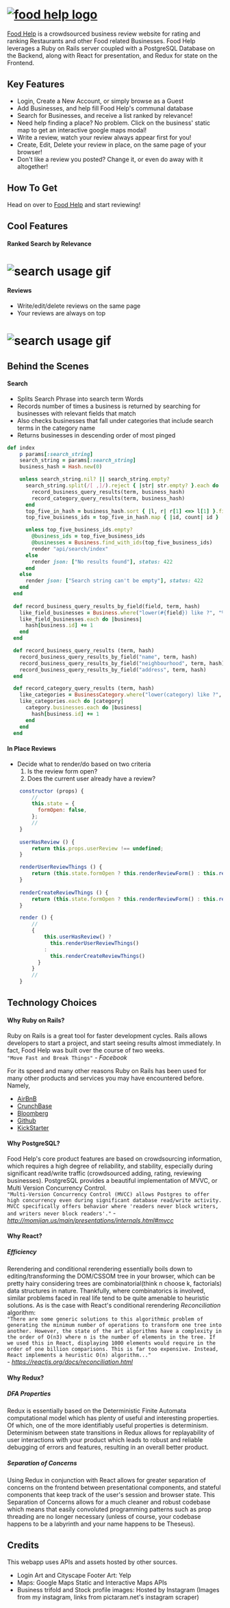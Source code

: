 # [![food help logo](https://github.com/brtsai/food-help/blob/master/documentation/assets/logo/logo.png)](https://food-help.herokuapp.com/#/)

[Food Help](https://food-help.herokuapp.com/#/) is a crowdsourced business review website for rating and ranking Restaurants and other Food related Businesses. Food Help leverages a Ruby on Rails server coupled with a PostgreSQL Database on the Backend, along with React for presentation, and Redux for state on the Frontend.

## Key Features

*   Login, Create a New Account, or simply browse as a Guest
*   Add Businesses, and help fill Food Help's communal database
*   Search for Businesses, and receive a list ranked by relevance!
*   Need help finding a place? No problem. Click on the business' static map to get an interactive google maps modal!
*   Write a review, watch your review always appear first for you!
*   Create, Edit, Delete your review in place, on the same page of your browser!
*   Don't like a review you posted? Change it, or even do away with it altogether!

## How To Get

Head on over to [Food Help](https://food-help.herokuapp.com/#/) and start reviewing!

## Cool Features

#### Ranked Search by Relevance

# ![search usage gif](https://github.com/brtsai/food-help/blob/master/documentation/assets/usage-gifs/search-usage.gif)

#### Reviews

*   Write/edit/delete reviews on the same page
*   Your reviews are always on top
# ![search usage gif](https://github.com/brtsai/food-help/blob/master/documentation/assets/usage-gifs/reviews-usage.gif)

## Behind the Scenes

#### Search

*   Splits Search Phrase into search term Words
*   Records number of times a business is returned by searching for businesses with relevant fields that match
*   Also checks businesses that fall under categories that include search terms in the category name
*   Returns businesses in descending order of most pinged

```ruby
def index
    p params[:search_string]
    search_string = params[:search_string]
    business_hash = Hash.new(0)

    unless search_string.nil? || search_string.empty?
      search_string.split(/[ ,]/).reject { |str| str.empty? }.each do |term|
        record_business_query_results(term, business_hash)
        record_category_query_results(term, business_hash)
      end
      top_five_in_hash = business_hash.sort { |l, r| r[1] <=> l[1] }.first(5)
      top_five_business_ids = top_five_in_hash.map { |id, count| id }

      unless top_five_business_ids.empty?
        @business_ids = top_five_business_ids
        @businesses = Business.find_with_ids(top_five_business_ids)
        render "api/search/index"
      else
        render json: ["No results found"], status: 422
      end
    else
      render json: ["Search string can't be empty"], status: 422
    end
  end
  
  def record_business_query_results_by_field(field, term, hash)
    like_field_businesses = Business.where("lower(#{field}) like ?", "%#{term}%".downcase)
    like_field_businesses.each do |business|
      hash[business.id] += 1
    end
  end

  def record_business_query_results (term, hash)
    record_business_query_results_by_field("name", term, hash)
    record_business_query_results_by_field("neighbourhood", term, hash)
    record_business_query_results_by_field("address", term, hash)
  end

  def record_category_query_results (term, hash)
    like_categories = BusinessCategory.where("lower(category) like ?", "%#{term}%".downcase)
    like_categories.each do |category|
      category.businesses.each do |business|
        hash[business.id] += 1
      end
    end
  end
```

#### In Place Reviews

*   Decide what to render/do based on two criteria
       1. Is the review form open?
       2. Does the current user already have a review?

```javascript
    constructor (props) {
        //
        this.state = {
          formOpen: false,
        };
        //
    }
    
    userHasReview () {
        return this.props.userReview !== undefined;
    }

    renderUserReviewThings () {
        return (this.state.formOpen ? this.renderReviewForm() : this.renderUserReview() );
    }
    
    renderCreateReviewThings () {
        return (this.state.formOpen ? this.renderReviewForm() : this.renderCreateReviewButton());
    }

    render () {
        //
        {
            this.userHasReview() ?
              this.renderUserReviewThings()
            :
              this.renderCreateReviewThings()
          }
        }
        //
    }
```

## Technology Choices

#### Why Ruby on Rails?

Ruby on Rails is a great tool for faster development cycles. Rails allows developers to start a project, and start seeing results almost immediately. In fact, Food Help was built over the course of two weeks.  
`"Move Fast and Break Things"` <cite>- Facebook</cite>

For its speed and many other reasons Ruby on Rails has been used for many other products and services you may have encountered before. Namely,  

*   [AirBnB](https://www.airbnb.com/)
*   [CrunchBase](https://www.crunchbase.com/)
*   [Bloomberg](https://www.bloomberg.com/)
*   [Github](https://github.com/)
*   [KickStarter](https://www.kickstarter.com/)

#### Why PostgreSQL?

Food Help's core product features are based on crowdsourcing information, which requires a high degree of reliability, and stability, especially during significant read/write traffic (crowdsourced adding, rating, reviewing businesses). PostgreSQL provides a beautiful implementation of MVVC, or Multi Version Concurrency Control.  
`"Multi-Version Concurrency Control (MVCC) allows Postgres to offer high concurrency even during significant database read/write activity. MVCC specifically offers behavior where 'readers never block writers, and writers never block readers'."` <cite>- http://momjian.us/main/presentations/internals.html#mvcc</cite>

#### Why React?

##### **_Efficiency_**

Rerendering and conditional rerendering essentially boils down to editing/transforming the DOM/CSSOM tree in your browser, which can be pretty hairy considering trees are combinatorial(think n choose k, factorials) data structures in nature. Thankfully, where combinatorics is involved, similar problems faced in real life tend to be quite amenable to heuristic solutions. As is the case with React's conditional rerendering _Reconciliation_ algorithm:  
`"There are some generic solutions to this algorithmic problem of generating the minimum number of operations to transform one tree into another. However, the state of the art algorithms have a complexity in the order of O(n3) where n is the number of elements in the tree. If we used this in React, displaying 1000 elements would require in the order of one billion comparisons. This is far too expensive. Instead, React implements a heuristic O(n) algorithm..."`  
<cite>- https://reactjs.org/docs/reconciliation.html</cite>

#### Why Redux?

##### **_DFA Properties_**

Redux is essentially based on the Deterministic Finite Automata computational model which has plenty of useful and interesting properties. Of which, one of the more identifiably useful properties is determinism.  
Determinism between state transitions in Redux allows for replayability of user interactions with your product which leads to robust and reliable debugging of errors and features, resulting in an overall better product.

##### **_Separation of Concerns_**

Using Redux in conjunction with React allows for greater separation of concerns on the frontend between presentational components, and stateful components that keep track of the user's session and browser state. This Separation of Concerns allows for a much cleaner and robust codebase which means that easily convoluted programming patterns such as prop threading are no longer necessary (unless of course, your codebase happens to be a labyrinth and your name happens to be Theseus).

## Credits

This webapp uses APIs and assets hosted by other sources.

*   Login Art and Cityscape Footer Art: Yelp
*   Maps: Google Maps Static and Interactive Maps APIs
*   Business trifold and Stock profile images: Hosted by Instagram (Images from my instagram, links from pictaram.net's instagram scraper)
